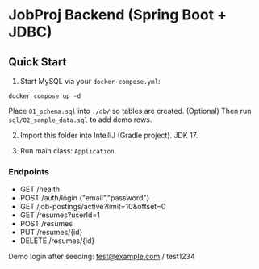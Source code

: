 # JobProj Backend (Spring Boot + JDBC)

## Quick Start
1) Start MySQL via your `docker-compose.yml`:
```
docker compose up -d
```
Place `01_schema.sql` into `./db/` so tables are created.
(Optional) Then run `sql/02_sample_data.sql` to add demo rows.

2) Import this folder into IntelliJ (Gradle project). JDK 17.

3) Run main class: `Application`.

### Endpoints
- GET /health
- POST /auth/login {"email","password"}
- GET /job-postings/active?limit=10&offset=0
- GET /resumes?userId=1
- POST /resumes
- PUT /resumes/{id}
- DELETE /resumes/{id}

Demo login after seeding: test@example.com / test1234
